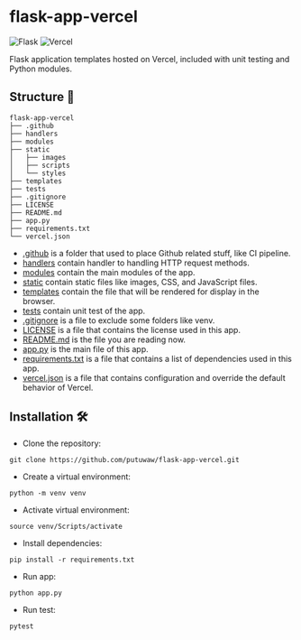 # flask-app-vercel

![Flask](https://img.shields.io/badge/Flask-000000?style=for-the-badge&logo=flask&logoColor=white)
![Vercel](https://img.shields.io/badge/vercel-%23000000.svg?style=for-the-badge&logo=vercel&logoColor=white)

Flask application templates hosted on Vercel, included with unit testing and Python modules.

## Structure 📂
```
flask-app-vercel
├── .github
├── handlers
├── modules
├── static
│   ├── images
│   ├── scripts
│   └── styles
├── templates
├── tests
├── .gitignore
├── LICENSE
├── README.md
├── app.py
├── requirements.txt
└── vercel.json
```
- [.github](.github/) is a folder that used to place Github related stuff, like CI pipeline.
- [handlers](handlers/) contain handler to handling HTTP request methods.
- [modules](modules/) contain the main modules of the app.
- [static](static/) contain static files like images, CSS, and JavaScript files.
- [templates](templates/) contain the file that will be rendered for display in the browser.
- [tests](tests/) contain unit test of the app.
- [.gitignore](.gitignore) is a file to exclude some folders like venv.
- [LICENSE](LICENSE) is a file that contains the license used in this app.
- [README.md](README.md) is the file you are reading now.
- [app.py](app.py) is the main file of this app.
- [requirements.txt](requirements.txt) is a file that contains a list of dependencies used in this app.
- [vercel.json](vercel.json) is a file that contains configuration and override the default behavior of Vercel.

## Installation 🛠️
- Clone the repository:
```
git clone https://github.com/putuwaw/flask-app-vercel.git
```
- Create a virtual environment:
```
python -m venv venv
```
- Activate virtual environment:
```
source venv/Scripts/activate
```
- Install dependencies:
```
pip install -r requirements.txt
```
- Run app:
```
python app.py
```
- Run test:
```
pytest
```
